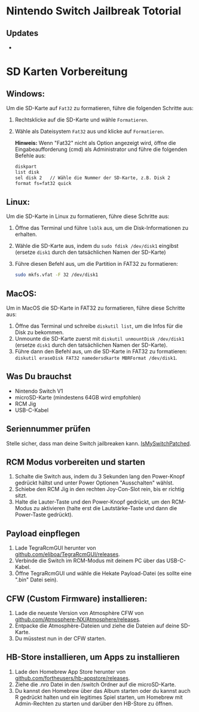 # Nintendo Switch Jailbreak Totorial

## Updates
-

# SD Karten Vorbereitung

## Windows:

Um die SD-Karte auf `Fat32` zu formatieren, führe die folgenden Schritte aus:

1. Rechtsklicke auf die SD-Karte und wähle `Formatieren`.
2. Wähle als Dateisystem `Fat32` aus und klicke auf `Formatieren`. 
   
   **Hinweis:** Wenn "Fat32" nicht als Option angezeigt wird, öffne die Eingabeaufforderung (cmd) als Administrator und führe die folgenden Befehle aus:

   ```sh
   diskpart
   list disk
   sel disk 2   // Wähle die Nummer der SD-Karte, z.B. Disk 2
   format fs=fat32 quick


## Linux:

Um die SD-Karte in Linux zu formatieren, führe diese Schritte aus:

1. Öffne das Terminal und führe `lsblk` aus, um die Disk-Informationen zu erhalten.
2. Wähle die SD-Karte aus, indem du `sudo fdisk /dev/disk1` eingibst (ersetze `disk1` durch den tatsächlichen Namen der SD-Karte)
3. Führe diesen Befehl aus, um die Partition in FAT32 zu formatieren:

   ```bash
   sudo mkfs.vfat -F 32 /dev/disk1

## MacOS:

Um in MacOS die SD-Karte in FAT32 zu formatieren, führe diese Schritte aus:

1. Öffne das Terminal und schreibe `diskutil list`, um die Infos für die Disk zu bekommen.
2. Unmounte die SD-Karte zuerst mit `diskutil unmountDisk /dev/disk1` (ersetze `disk1` durch den tatsächlichen Namen der SD-Karte).
3. Führe dann den Befehl aus, um die SD-Karte in FAT32 zu formatieren: `diskutil eraseDisk FAT32 namedersdkarte MBRFormat /dev/disk1`.


## Was Du brauchst

- Nintendo Switch V1
- microSD-Karte (mindestens 64GB wird empfohlen)
- RCM Jig
- USB-C-Kabel

## Seriennummer prüfen

Stelle sicher, dass man deine Switch jailbreaken kann. [IsMySwitchPatched](https://ismyswitchpatched.com/).

## RCM Modus vorbereiten und starten

   1. Schalte die Switch aus, indem du 3 Sekunden lang den Power-Knopf gedrückt hältst und unter Power Optionen "Ausschalten" wählst.
   2. Schiebe den RCM Jig in den rechten Joy-Con-Slot rein, bis er richtig sitzt.
   3. Halte die Lauter-Taste und den Power-Knopf gedrückt, um den RCM-Modus zu aktivieren (halte erst die Lautstärke-Taste und dann die Power-Taste gedrückt).

## Payload einpflegen

   1. Lade TegraRcmGUI herunter von [github.com/eliboa/TegraRcmGUI/releases](https://github.com/eliboa/TegraRcmGUI/releases).
   2. Verbinde die Switch im RCM-Modus mit deinem PC über das USB-C-Kabel.
   3. Öffne TegraRcmGUI und wähle die Hekate Payload-Datei (es sollte eine ".bin" Datei sein).

## CFW (Custom Firmware) installieren:

   1. Lade die neueste Version von Atmosphère CFW von [github.com/Atmosphere-NX/Atmosphere/releases](https://github.com/Atmosphere-NX/Atmosphere/releases).
   2. Entpacke die Atmosphère-Dateien und ziehe die Dateien auf deine SD-Karte.
   3. Du müsstest nun in der CFW starten.
  
##

## HB-Store installieren, um Apps zu installieren

   1. Lade den Homebrew App Store herunter von [github.com/fortheusers/hb-appstore/releases](https://github.com/fortheusers/hb-appstore/releases).
   2. Ziehe die .nro Datei in den /switch Ordner auf die microSD-Karte.
   3. Du kannst den Homebrew über das Album starten oder du kannst auch R gedrückt halten und ein legitimes Spiel starten, um Homebrew mit Admin-Rechten zu starten und darüber den HB-Store zu öffnen.
